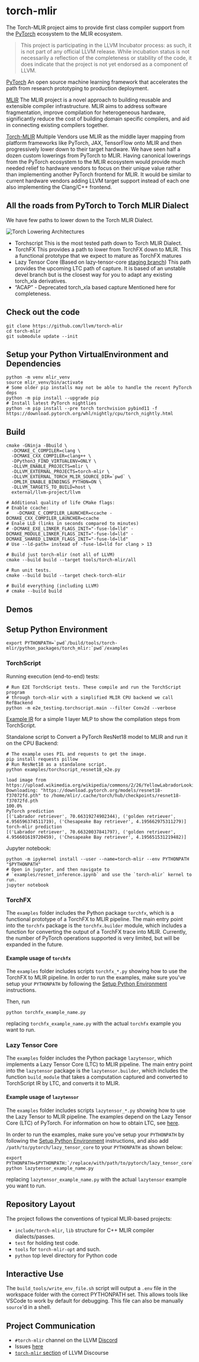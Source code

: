 # torch-mlir

The Torch-MLIR project aims to provide first class compiler support from the [PyTorch](https://pytorch.org) ecosystem to the MLIR ecosystem.

> This project is participating in the LLVM Incubator process: as such, it is
not part of any official LLVM release.  While incubation status is not
necessarily a reflection of the completeness or stability of the code, it
does indicate that the project is not yet endorsed as a component of LLVM.

[PyTorch](https://pytorch.org)
An open source machine learning framework that accelerates the path from research prototyping to production deployment.

[MLIR](https://mlir.llvm.org)
The MLIR project is a novel approach to building reusable and extensible compiler infrastructure. MLIR aims to address software fragmentation, improve compilation for heterogeneous hardware, significantly reduce the cost of building domain specific compilers, and aid in connecting existing compilers together.

[Torch-MLIR](https://github.com/llvm/torch-mlir)
Multiple Vendors use MLIR as the middle layer mapping from platform frameworks like PyTorch, JAX, TensorFlow onto MLIR and then progressively lower down to their target hardware. We have seen half a dozen custom lowerings from PyTorch to MLIR. Having canonical lowerings from the PyTorch ecosystem to the MLIR ecosystem would provide much needed relief to hardware vendors to focus on their unique value rather than implementing another PyTorch frontend for MLIR. It would be similar to current hardware vendors adding LLVM target support instead of each one also implementing the Clang/C++ frontend.

## All the roads from PyTorch to Torch MLIR Dialect

We have few paths to lower down to the Torch MLIR Dialect.

![Torch Lowering Architectures](Torch-MLIR.png)

 - Torchscript
    This is the most tested path down to Torch MLIR Dialect.
 - TorchFX
	This provides a path to lower from TorchFX down to MLIR. This a functional prototype that we expect to mature as TorchFX matures
 - Lazy Tensor Core (Based on lazy-tensor-core [staging branch](https://github.com/pytorch/pytorch/tree/lazy_tensor_staging/lazy_tensor_core))
	This path provides the upcoming LTC path of capture. It is based of an unstable devel branch but is the closest way for you to adapt any existing torch_xla derivatives.
 - “ACAP”  - Deprecated torch_xla based capture Mentioned here for completeness.


## Check out the code

```shell
git clone https://github.com/llvm/torch-mlir
cd torch-mlir
git submodule update --init
```

## Setup your Python VirtualEnvironment and Dependencies

```shell
python -m venv mlir_venv
source mlir_venv/bin/activate
# Some older pip installs may not be able to handle the recent PyTorch deps
python -m pip install --upgrade pip
# Install latest PyTorch nightlies
python -m pip install --pre torch torchvision pybind11 -f https://download.pytorch.org/whl/nightly/cpu/torch_nightly.html
```

## Build
```shell
cmake -GNinja -Bbuild \
  -DCMAKE_C_COMPILER=clang \
  -DCMAKE_CXX_COMPILER=clang++ \
  -DPython3_FIND_VIRTUALENV=ONLY \
  -DLLVM_ENABLE_PROJECTS=mlir \
  -DLLVM_EXTERNAL_PROJECTS=torch-mlir \
  -DLLVM_EXTERNAL_TORCH_MLIR_SOURCE_DIR=`pwd` \
  -DMLIR_ENABLE_BINDINGS_PYTHON=ON \
  -DLLVM_TARGETS_TO_BUILD=host \
  external/llvm-project/llvm

# Additional quality of life CMake flags:
# Enable ccache:
#   -DCMAKE_C_COMPILER_LAUNCHER=ccache -DCMAKE_CXX_COMPILER_LAUNCHER=ccache
# Enale LLD (links in seconds compared to minutes)
# -DCMAKE_EXE_LINKER_FLAGS_INIT="-fuse-ld=lld" -DCMAKE_MODULE_LINKER_FLAGS_INIT="-fuse-ld=lld" -DCMAKE_SHARED_LINKER_FLAGS_INIT="-fuse-ld=lld"
# Use --ld-path= instead of -fuse-ld=lld for clang > 13

# Build just torch-mlir (not all of LLVM)
cmake --build build --target tools/torch-mlir/all

# Run unit tests.
cmake --build build --target check-torch-mlir

# Build everything (including LLVM)
# cmake --build build
```
## Demos

## Setup Python Environment
```shell
export PYTHONPATH=`pwd`/build/tools/torch-mlir/python_packages/torch_mlir:`pwd`/examples
```

### TorchScript

Running execution (end-to-end) tests:

```shell
# Run E2E TorchScript tests. These compile and run the TorchScript program
# through torch-mlir with a simplified MLIR CPU backend we call RefBackend
python -m e2e_testing.torchscript.main --filter Conv2d --verbose
```

[Example IR](https://gist.github.com/silvasean/e74780f8a8a449339aac05c51e8b0caa) for a simple 1 layer MLP to show the compilation steps from TorchScript.

Standalone script to Convert a PyTorch ResNet18 model to MLIR and run it on the CPU Backend:

```shell
# The example uses PIL and requests to get the image.
pip install requests pillow
# Run ResNet18 as a standalone script.
python examples/torchscript_resnet18_e2e.py

load image from https://upload.wikimedia.org/wikipedia/commons/2/26/YellowLabradorLooking_new.jpg
Downloading: "https://download.pytorch.org/models/resnet18-f37072fd.pth" to /home/mlir/.cache/torch/hub/checkpoints/resnet18-f37072fd.pth
100.0%
PyTorch prediction
[('Labrador retriever', 70.66319274902344), ('golden retriever', 4.956596374511719), ('Chesapeake Bay retriever', 4.195662975311279)]
torch-mlir prediction
[('Labrador retriever', 70.66320037841797), ('golden retriever', 4.956601619720459), ('Chesapeake Bay retriever', 4.195651531219482)]
```

Jupyter notebook:
```shell
python -m ipykernel install --user --name=torch-mlir --env PYTHONPATH "$PYTHONPATH"
# Open in jupyter, and then navigate to
# `examples/resnet_inference.ipynb` and use the `torch-mlir` kernel to run.
jupyter notebook
```

### TorchFX

The `examples` folder includes the Python package `torchfx`, which is a functional prototype of a TorchFX to MLIR pipeline. The main entry point into the `torchfx` package is the `torchfx.builder` module, which includes a function for converting the output of a TorchFX trace into MLIR. Currently, the number of PyTorch operations supported is very limited, but will be expanded in the future.

#### Example usage of `torchfx`

The `examples` folder includes scripts `torchfx_*.py` showing how to use the TorchFX to MLIR pipeline. In order to run the examples, make sure you've setup your `PYTHONPATH` by following the [Setup Python Environment](#setup-python-environment) instructions.

Then, run

```shell
python torchfx_example_name.py
```

replacing `torchfx_example_name.py` with the actual `torchfx` example you want to run.


### Lazy Tensor Core

The `examples` folder includes the Python package `lazytensor`, which implements a Lazy Tensor Core (LTC) to MLIR pipeline. The main entry point into the `lazytensor` package is the `lazytensor.builder`, which includes the function `build_module` that takes a computation captured and converted to TorchScript IR by LTC, and converts it to MLIR.

#### Example usage of `lazytensor`

The `examples` folder includes scripts `lazytensor_*.py` showing how to use the Lazy Tensor to MLIR pipeline. The examples depend on the Lazy Tensor Core (LTC) of PyTorch. For information on how to obtain LTC, see [here](https://github.com/pytorch/pytorch/blob/lazy_tensor_staging/lazy_tensor_core/QUICKSTART.md).

In order to run the examples, make sure you've setup your `PYTHONPATH` by following the [Setup Python Environment](#setup-python-environment) instructions, and also add `/path/to/pytorch/lazy_tensor_core` to your `PYTHONPATH` as shown below:

```shell
export PYTHONPATH=$PYTHONPATH:`/replace/with/path/to/pytorch/lazy_tensor_core`
python lazytensor_example_name.py
```

replacing `lazytensor_example_name.py` with the actual `lazytensor` example you want to run.

## Repository Layout

The project follows the conventions of typical MLIR-based projects:

* `include/torch-mlir`, `lib` structure for C++ MLIR compiler dialects/passes.
* `test` for holding test code.
* `tools` for `torch-mlir-opt` and such.
* `python` top level directory for Python code

## Interactive Use

The `build_tools/write_env_file.sh` script will output a `.env`
file in the workspace folder with the correct PYTHONPATH set. This allows
tools like VSCode to work by default for debugging. This file can also be
manually `source`'d in a shell.

## Project Communication

- `#torch-mlir` channel on the LLVM [Discord](https://discord.gg/xS7Z362)
- Issues [here](https://github.com/llvm/torch-mlir/issues)
- [`torch-mlir` section](https://llvm.discourse.group/c/projects-that-want-to-become-official-llvm-projects/torch-mlir/41) of LLVM Discourse
